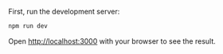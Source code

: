 
First, run the development server:

```bash
npm run dev

```

Open [http://localhost:3000](http://localhost:3000) with your browser to see the result.
